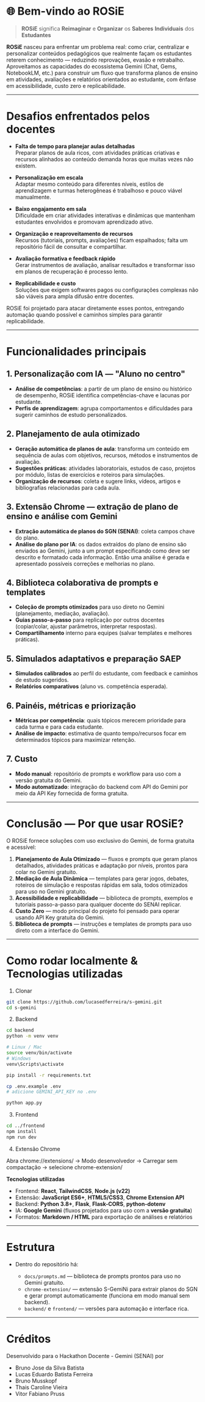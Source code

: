 # 🌐 Bem-vindo ao ROSiE

> **ROSiE** significa **Reimaginar** e **Organizar** os **Saberes** **Individuais** dos **Estudantes**

**ROSiE** nasceu para enfrentar um problema real: como criar, centralizar e personalizar conteúdos pedagógicos que realmente façam os estudantes reterem conhecimento — reduzindo reprovações, evasão e retrabalho. Aproveitamos as capacidades do ecossistema Gemini (Chat, Gems, NotebookLM, etc.) para construir um fluxo que transforma planos de ensino em atividades, avaliações e relatórios orientados ao estudante, com ênfase em acessibilidade, custo zero e replicabilidade.

---

# Desafios enfrentados pelos docentes

* **Falta de tempo para planejar aulas detalhadas** <br>
  Preparar planos de aula ricos, com atividades práticas criativas e recursos alinhados ao conteúdo demanda horas que muitas vezes não existem.

* **Personalização em escala** <br>
  Adaptar mesmo conteúdo para diferentes níveis, estilos de aprendizagem e turmas heterogêneas é trabalhoso e pouco viável manualmente.

* **Baixo engajamento em sala** <br>
  Dificuldade em criar atividades interativas e dinâmicas que mantenham estudantes envolvidos e promovam aprendizado ativo.

* **Organização e reaproveitamento de recursos** <br>
  Recursos (tutoriais, prompts, avaliações) ficam espalhados; falta um repositório fácil de consultar e compartilhar.

* **Avaliação formativa e feedback rápido** <br>
  Gerar instrumentos de avaliação, analisar resultados e transformar isso em planos de recuperação é processo lento.

* **Replicabilidade e custo** <br>
  Soluções que exigem softwares pagos ou configurações complexas não são viáveis para ampla difusão entre docentes.

ROSiE foi projetado para atacar diretamente esses pontos, entregando automação quando possível e caminhos simples para garantir replicabilidade.

---

# Funcionalidades principais

## 1. Personalização com IA — "Aluno no centro"

* **Análise de competências**: a partir de um plano de ensino ou histórico de desempenho, ROSiE identifica competências-chave e lacunas por estudante.
* **Perfis de aprendizagem**: agrupa comportamentos e dificuldades para sugerir caminhos de estudo personalizados.

## 2. Planejamento de aula otimizado

* **Geração automática de planos de aula**: transforma um conteúdo em sequência de aulas com objetivos, recursos, métodos e instrumentos de avaliação.
* **Sugestões práticas**: atividades laboratoriais, estudos de caso, projetos por módulo, listas de exercícios e roteiros para simulações.
* **Organização de recursos**: coleta e sugere links, vídeos, artigos e bibliografias relacionadas para cada aula.

## 3. Extensão Chrome — extração de plano de ensino e análise com Gemini

* **Extração automática de planos do SGN (SENAI)**: coleta campos chave do plano.
* **Análise do plano por IA**: os dados extraídos do plano de ensino são enviados ao Gemini, junto a um prompt especificando como deve ser descrito e formatado cada informação. Então uma análise é gerada e apresentado possíveis correções e melhorias no plano.

## 4. Biblioteca colaborativa de prompts e templates

* **Coleção de prompts otimizados** para uso direto no Gemini (planejamento, mediação, avaliação).
* **Guias passo-a-passo** para replicação por outros docentes (copiar/colar, ajustar parâmetros, interpretar respostas).
* **Compartilhamento** interno para equipes (salvar templates e melhores práticas).

## 5. Simulados adaptativos e preparação SAEP

* **Simulados calibrados** ao perfil do estudante, com feedback e caminhos de estudo sugeridos.
* **Relatórios comparativos** (aluno vs. competên­cia esperada).

## 6. Painéis, métricas e priorização

* **Métricas por competência**: quais tópicos merecem prioridade para cada turma e para cada estudante.
* **Análise de impacto**: estimativa de quanto tempo/recursos focar em determinados tópicos para maximizar retenção.

## 7. Custo

* **Modo manual**: repositório de prompts e workflow para uso com a versão gratuita do Gemini.
* **Modo automatizado**: integração do backend com API do Gemini por meio da API Key fornecida de forma gratuita.

---

# Conclusão — Por que usar ROSiE?

O ROSiE fornece soluções com uso exclusivo do Gemini, de forma gratuita e acessível:

1. **Planejamento de Aula Otimizado** — fluxos e prompts que geram planos detalhados, atividades práticas e adaptação por níveis, prontos para colar no Gemini gratuito.
2. **Mediação de Aula Dinâmica** — templates para gerar jogos, debates, roteiros de simulação e respostas rápidas em sala, todos otimizados para uso no Gemini gratuito.
3. **Acessibilidade e replicabilidade** — biblioteca de prompts, exemplos e tutoriais passo-a-passo para qualquer docente do SENAI replicar.
4. **Custo Zero** — modo principal do projeto foi pensado para operar usando API Key gratuita do Gemini.
5. **Biblioteca de prompts** — instruções e templates de prompts para uso direto com a interface do Gemini.

---

# Como rodar localmente & Tecnologias utilizadas


1. Clonar
```bash
git clone https://github.com/lucasedferreira/s-gemini.git
cd s-gemini
```

2. Backend
```bash
cd backend
python -m venv venv

# Linux / Mac
source venv/bin/activate
# Windows
venv\Scripts\activate

pip install -r requirements.txt

cp .env.example .env
# adicione GEMINI_API_KEY no .env

python app.py
```

3. Frontend
```bash
cd ../frontend
npm install
npm run dev
```

4. Extensão Chrome

Abra chrome://extensions/ → Modo desenvolvedor → Carregar sem compactação → selecione chrome-extension/


**Tecnologias utilizadas**

* Frontend: **React**, **TailwindCSS**, **Node.js (v22)**
* Extensão: **JavaScript ES6+**, **HTML5/CSS3**, **Chrome Extension API**
* Backend: **Python 3.8+**, **Flask**, **Flask-CORS**, **python-dotenv**
* IA: **Google Gemini** (fluxos projetados para uso com a **versão gratuita**)
* Formatos: **Markdown / HTML** para exportação de análises e relatórios

---

# Estrutura

* Dentro do repositório há:

  * `docs/prompts.md` — biblioteca de prompts prontos para uso no Gemini gratuito.
  * `chrome-extension/` — extensão S-GemiNi para extrair planos do SGN e gerar prompt automaticamente (funciona em modo manual sem backend).
  * `backend/` e `frontend/` — versões para automação e interface rica.

---

# Créditos

Desenvolvido para o Hackathon Docente - Gemini (SENAI) por
- Bruno Jose da Silva Batista
- Lucas Eduardo Batista Ferreira
- Bruno Musskopf
- Thais Caroline Vieira
- Vitor Fabiano Pruss

